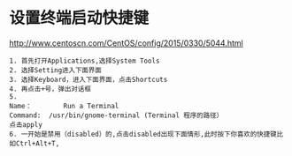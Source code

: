 # 设置终端启动快捷键
http://www.centoscn.com/CentOS/config/2015/0330/5044.html
```
1. 首先打开Applications,选择System Tools
2. 选择Setting进入下面界面
3. 选择Keyboard，进入下面界面，点击Shortcuts
4. 再点击+号，弹出对话框
5. 
Name：        Run a Terminal
Command:  /usr/bin/gnome-terminal (Terminal 程序的路径）
点击apply
6. 一开始是禁用（disabled）的,点击disabled出现下面情形,此时按下你喜欢的快捷键比如Ctrl+Alt+T,
```